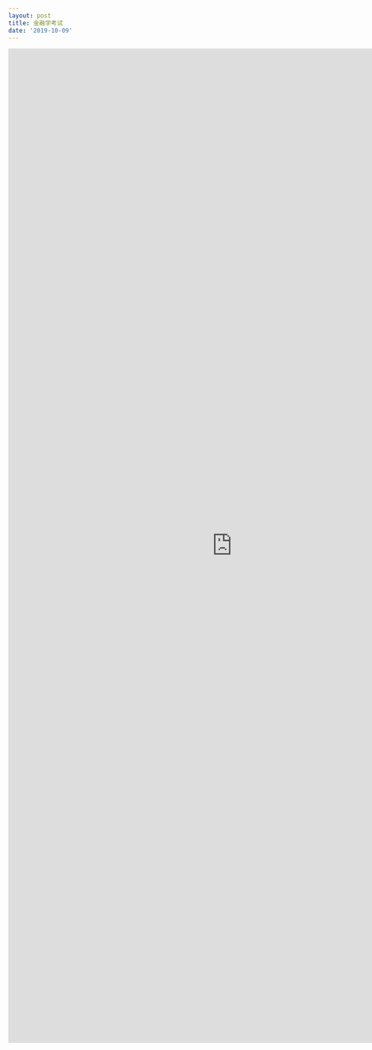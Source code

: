```yaml
---
layout: post
title: 金融学考试
date: '2019-10-09'
---
```

<iframe src="https://www.xmind.net/embed/aNjnCt" width="900px" height="2000px" frameborder="0" scrolling="no" allowfullscreen></iframe>
